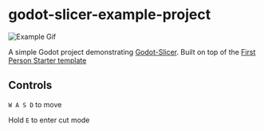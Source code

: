 # godot-slicer-example-project
![Example Gif](https://i.imgur.com/bp9NOEp.gif)

A simple Godot project demonstrating [Godot-Slicer](https://github.com/cj-dimaggio/godot-slicer). Built on top of the [First Person Starter template](https://godotengine.org/asset-library/asset/424)

## Controls
`W A S D` to move

Hold `E` to enter cut mode
